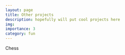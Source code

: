 ```yaml
---
layout: page
title: Other projects
description: hopefully will put cool projects here
img:
importance: 3
category: fun
---
```


Chess
